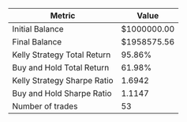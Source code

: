 | Metric | Value |
| --- | --- |
| Initial Balance | $1000000.00 |
| Final Balance | $1958575.56 |
| Kelly Strategy Total Return | 95.86% |
| Buy and Hold Total Return | 61.98% |
| Kelly Strategy Sharpe Ratio | 1.6942 |
| Buy and Hold Sharpe Ratio | 1.1147 |
| Number of trades | 53 |
